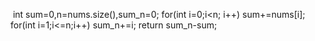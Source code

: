 ​
int sum=0,n=nums.size(),sum_n=0;
for(int i=0;i<n; i++) sum+=nums[i];
for(int i=1;i<=n;i++) sum_n+=i;
return sum_n-sum;